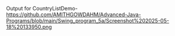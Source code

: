 Output for CountryListDemo-https://github.com/AMITHGOWDAHM/Advanced-Java-Programs/blob/main/Swing_program_5a/Screenshot%202025-05-18%20133950.png
